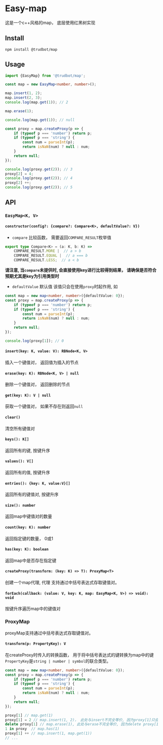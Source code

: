 # Easy-map
这是一个c++风格的map， 底层使用红黑树实现
## Install
```shell
npm install @trudbot/map
```

## Usage

```typescript
import {EasyMap} from '@trudbot/map';

const map = new EasyMap<number, number>();

map.insert(1, 2);
map.insert(2, 3);
console.log(map.get(1)); // 2

map.erase(1);

console.log(map.get(1)); // null

const proxy = map.createProxy(p => {
    if (typeof p === 'number') return p;
    if (typeof p === 'string') {
        const num = parseInt(p);
        return isNaN(num) ? null : num;
    }
    return null;
});

console.log(proxy.get(2)); // 3
proxy[2] = 4;
console.log(proxy.get(2)); // 4
proxy[2] ++;
console.log(proxy.get(2)); // 5
```

## API

### `EasyMap<K, V>`
#### `constructor(config?: {compare?: Compare<K>, defaultValue?: V})`
- `compare` 比较函数， 需要返回`COMPARE_RESULT`枚举值
```typescript
export type Compare<K> = (a: K, b: K) =>
    COMPARE_RESULT.MORE |  // a > b
    COMPARE_RESULT.EQUAL |  // a === b
    COMPARE_RESULT.LESS;  // a < b
```
**请注意, 当`compare`未提供时, 会直接使用key进行比较得到结果， 请确保是否符合预期尤其是key为引用类型时**
- `defaultValue` 默认值
该值只会在使用`proxy`时起作用, 如
```typescript
const map = new map<number, number>({defaultValue: 0});
const proxy = map.createProxy(p => {
    if (typeof p === 'number') return p;
    if (typeof p === 'string') {
        const num = parseInt(p);
        return isNaN(num) ? null : num;
    }
    return null;
});

console.log(proxy[1]); // 0
```
#### `insert(key: K, value: V): RBNode<K, V>`
插入一个键值对， 返回值为插入的节点
#### `erase(key: K): RBNode<K, V> | null`
删除一个键值对， 返回删除的节点
#### `get(key: K): V | null`
获取一个键值对， 如果不存在则返回`null`
#### `clear()`
清空所有键值对
#### `keys(): K[]`
返回所有的键, 按键升序
#### `values(): V[]`
返回所有的值, 按键升序
#### `entries(): {key: K, value:V}[]`
返回所有的键值对, 按键升序
#### `size(): number`
返回map中键值对的数量
#### `count(key: K): number`
返回指定键的数量， 0或1
#### `has(key: K): boolean`
返回map中是否存在指定键
#### `createProxy(transform: (key: K) => T): ProxyMap<T>`
创建一个map代理, 代理 支持通过中括号表达式存取键值对。
#### `forEach(callback: (value: V, key: K, map: EasyMap<K, V>) => void): void`
按键升序遍历map中的键值对
### ProxyMap
proxyMap支持通过中括号表达式存取键值对。
#### `transform(p: PropertyKey): V`
在createProxy时传入的转换函数， 用于将中括号表达式的键转换为map中的键
`PropertyKey`是`string | number | symbol`的联合类型。
```typescript
const map = new map<number, number>({defaultValue: 0});
const proxy = map.createProxy(p => {
    if (typeof p === 'number') return p;
    if (typeof p === 'string') {
        const num = parseInt(p);
        return isNaN(num) ? null : num;
    }
    return null;
});

proxy[1] // map.get(1)
proxy[1] = 2 // map.insert(1, 2)， 此处与insert不完全等价, 因为proxy[1]只会返回true
delete proxy[1] // map.erase(1), 此处与erase不完全等价, 因为delete proxy[1]只会返回true
1 in proxy  // map.has(1)
proxy[1] ++ // map.insert(1, map.get(1))
// ...
```
